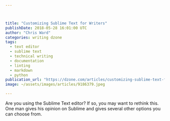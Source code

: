 ```yaml
---



title: "Customizing Sublime Text for Writers"
publishDate: 2018-05-28 16:01:00 UTC
author: "Chris Ward"
categories: writing dzone
tags:
  - text editor
  - sublime text
  - technical writing
  - documentation
  - linting
  - markdown
  - python
publication_url: "https://dzone.com/articles/customizing-sublime-text-for-writers"
image: ~/assets/images/articles/9186379.jpeg

---
```

Are you using the Sublime Text editor? If so, you may want to rethink this. One man gives his opinion on Sublime and gives several other options you can choose from.

